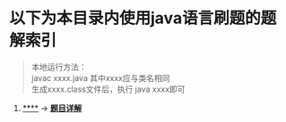 # 以下为本目录内使用java语言刷题的题解索引

> 本地运行方法：     
> javac xxxx.java  其中xxxx应与类名相同        
> 生成xxxx.class文件后，执行 java xxxx即可    

1. [****]() -> [**题目详解**](./xxxx.java)